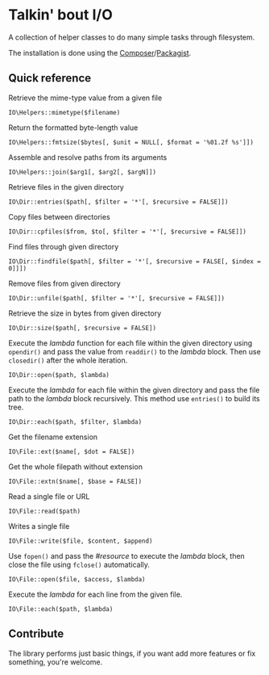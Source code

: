 Talkin' bout I/O
================

A collection of helper classes to do many simple tasks through filesystem.

The installation is done using the [Composer](http://getcomposer.org/)/[Packagist](https://packagist.org/).

Quick reference
---------------

Retrieve the mime-type value from a given file

    IO\Helpers::mimetype($filename)

Return the formatted byte-length value

    IO\Helpers::fmtsize($bytes[, $unit = NULL[, $format = '%01.2f %s']])

Assemble and resolve paths from its arguments

    IO\Helpers::join($arg1[, $arg2[, $argN]])

Retrieve files in the given directory

    IO\Dir::entries($path[, $filter = '*'[, $recursive = FALSE]])

Copy files between directories

    IO\Dir::cpfiles($from, $to[, $filter = '*'[, $recursive = FALSE]])

Find files through given directory

    IO\Dir::findfile($path[, $filter = '*'[, $recursive = FALSE[, $index = 0]]])

Remove files from given directory

    IO\Dir::unfile($path[, $filter = '*'[, $recursive = FALSE]])

Retrieve the size in bytes from given directory

    IO\Dir::size($path[, $recursive = FALSE])

Execute the _lambda_ function for each file within the given directory using `opendir()` and pass the value from `readdir()` to the _lambda_ block. Then use `closedir()` after the whole iteration.

    IO\Dir::open($path, $lambda)

Execute the _lambda_ for each file within the given directory and pass the file path to the _lambda_ block recursively. This method use `entries()` to build its tree.

    IO\Dir::each($path, $filter, $lambda)

Get the filename extension

    IO\File::ext($name[, $dot = FALSE])

Get the whole filepath without extension

    IO\File::extn($name[, $base = FALSE])

Read a single file or URL

    IO\File::read($path)

Writes a single file

    IO\File::write($file, $content, $append)

Use `fopen()` and pass the _#resource_ to execute the _lambda_ block, then close the file using `fclose()` automatically.

    IO\File::open($file, $access, $lambda)

Execute the _lambda_ for each line from the given file.

    IO\File::each($path, $lambda)

## Contribute

The library performs just basic things, if you want add more features
or fix something, you're welcome.
